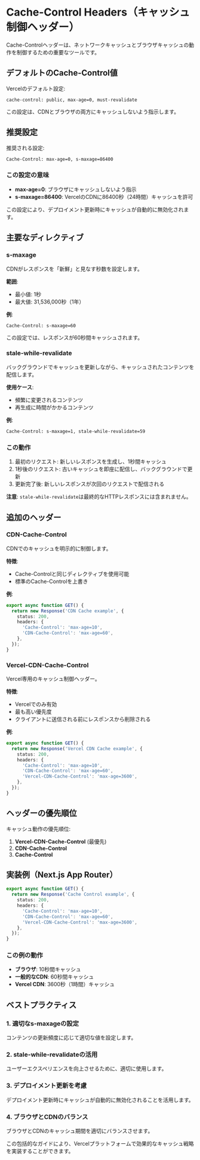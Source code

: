 # Cache-Control Headers（キャッシュ制御ヘッダー）

Cache-Controlヘッダーは、ネットワークキャッシュとブラウザキャッシュの動作を制御するための重要なツールです。

## デフォルトのCache-Control値

Vercelのデフォルト設定:

```
cache-control: public, max-age=0, must-revalidate
```

この設定は、CDNとブラウザの両方にキャッシュしないよう指示します。

## 推奨設定

推奨される設定:

```
Cache-Control: max-age=0, s-maxage=86400
```

### この設定の意味

- **max-age=0**: ブラウザにキャッシュしないよう指示
- **s-maxage=86400**: VercelのCDNに86400秒（24時間）キャッシュを許可

この設定により、デプロイメント更新時にキャッシュが自動的に無効化されます。

## 主要なディレクティブ

### s-maxage

CDNがレスポンスを「新鮮」と見なす秒数を設定します。

**範囲**:
- 最小値: 1秒
- 最大値: 31,536,000秒（1年）

**例**:

```
Cache-Control: s-maxage=60
```

この設定では、レスポンスが60秒間キャッシュされます。

### stale-while-revalidate

バックグラウンドでキャッシュを更新しながら、キャッシュされたコンテンツを配信します。

**使用ケース**:
- 頻繁に変更されるコンテンツ
- 再生成に時間がかかるコンテンツ

**例**:

```
Cache-Control: s-maxage=1, stale-while-revalidate=59
```

### この動作

1. 最初のリクエスト: 新しいレスポンスを生成し、1秒間キャッシュ
2. 1秒後のリクエスト: 古いキャッシュを即座に配信し、バックグラウンドで更新
3. 更新完了後: 新しいレスポンスが次回のリクエストで配信される

**注意**: `stale-while-revalidate`は最終的なHTTPレスポンスには含まれません。

## 追加のヘッダー

### CDN-Cache-Control

CDNでのキャッシュを明示的に制御します。

**特徴**:
- Cache-Controlと同じディレクティブを使用可能
- 標準のCache-Controlを上書き

**例**:

```typescript
export async function GET() {
  return new Response('CDN Cache example', {
    status: 200,
    headers: {
      'Cache-Control': 'max-age=10',
      'CDN-Cache-Control': 'max-age=60',
    },
  });
}
```

### Vercel-CDN-Cache-Control

Vercel専用のキャッシュ制御ヘッダー。

**特徴**:
- Vercelでのみ有効
- 最も高い優先度
- クライアントに送信される前にレスポンスから削除される

**例**:

```typescript
export async function GET() {
  return new Response('Vercel CDN Cache example', {
    status: 200,
    headers: {
      'Cache-Control': 'max-age=10',
      'CDN-Cache-Control': 'max-age=60',
      'Vercel-CDN-Cache-Control': 'max-age=3600',
    },
  });
}
```

## ヘッダーの優先順位

キャッシュ動作の優先順位:

1. **Vercel-CDN-Cache-Control** (最優先)
2. **CDN-Cache-Control**
3. **Cache-Control**

## 実装例（Next.js App Router）

```typescript
export async function GET() {
  return new Response('Cache Control example', {
    status: 200,
    headers: {
      'Cache-Control': 'max-age=10',
      'CDN-Cache-Control': 'max-age=60',
      'Vercel-CDN-Cache-Control': 'max-age=3600',
    },
  });
}
```

### この例の動作

- **ブラウザ**: 10秒間キャッシュ
- **一般的なCDN**: 60秒間キャッシュ
- **Vercel CDN**: 3600秒（1時間）キャッシュ

## ベストプラクティス

### 1. 適切なs-maxageの設定

コンテンツの更新頻度に応じて適切な値を設定します。

### 2. stale-while-revalidateの活用

ユーザーエクスペリエンスを向上させるために、適切に使用します。

### 3. デプロイメント更新を考慮

デプロイメント更新時にキャッシュが自動的に無効化されることを活用します。

### 4. ブラウザとCDNのバランス

ブラウザとCDNのキャッシュ期間を適切にバランスさせます。

この包括的なガイドにより、Vercelプラットフォームで効果的なキャッシュ戦略を実装することができます。
